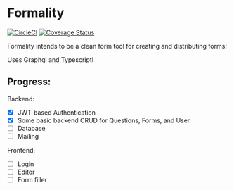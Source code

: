 # Formality

[![CircleCI](https://circleci.com/gh/jayy-lmao/formality-api/tree/master.svg?style=shield)](https://circleci.com/gh/jayy-lmao/formality-api/tree/master)
[![Coverage Status](https://coveralls.io/repos/github/jayy-lmao/formality-api/badge.svg?branch=master)](https://coveralls.io/github/jayy-lmao/formality-api?branch=master)

Formality intends to be a clean form tool for creating and distributing forms!

Uses Graphql and Typescript!


## Progress:
Backend:

- [x] JWT-based Authentication
- [x] Some basic backend CRUD for Questions, Forms, and User
- [ ] Database
- [ ] Mailing

Frontend:

- [ ] Login
- [ ] Editor 
- [ ] Form filler
